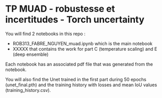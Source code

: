 # TP MUAD - robustesse et incertitudes - Torch uncertainty

You will find 2 notebooks in this repo : 
- ROB313_FABRE_NGUYEN_muad.ipynb which is the main notebook
- XXXXX that contains the work for part C (temperature scaling) and E (deep ensemble)

Each notebook has an associated pdf file that was generated from the notebook. 

You will also find the Unet trained in the first part during 50 epochs (unet_final.pth) and the training history with losses and mean IoU values (training_history.csv).